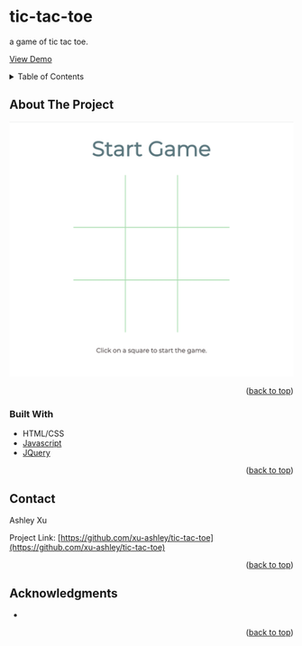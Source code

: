 # tic-tac-toe
a game of tic tac toe.

[View Demo](https://xu-ashley.github.io/tic-tac-toe)


<div id="top"></div>





<!-- TABLE OF CONTENTS -->
<details>
  <summary>Table of Contents</summary>
  <ol>
    <li>
      <a href="#about-the-project">About The Project</a>
      <ul>
        <li><a href="#built-with">Built With</a></li>
      </ul>
    </li>
    <li><a href="#contact">Contact</a></li>
    <li><a href="#acknowledgments">Acknowledgments</a></li>
  </ol>
</details>



<!-- ABOUT THE PROJECT -->
## About The Project

[![Tic Tac Toe Screen Shot](images/start-game.png)](https://xu-ashley.github.io/tic-tac-toe)

<p align="right">(<a href="#top">back to top</a>)</p>



### Built With

* HTML/CSS
* [Javascript](https://www.javascript.com/)
* [JQuery](https://jquery.com)

<p align="right">(<a href="#top">back to top</a>)</p>


<!-- CONTACT -->
## Contact

Ashley Xu

Project Link: [https://github.com/xu-ashley/tic-tac-toe](https://github.com/xu-ashley/tic-tac-toe)

<p align="right">(<a href="#top">back to top</a>)</p>



<!-- ACKNOWLEDGMENTS -->
## Acknowledgments

* []()


<p align="right">(<a href="#top">back to top</a>)</p>
